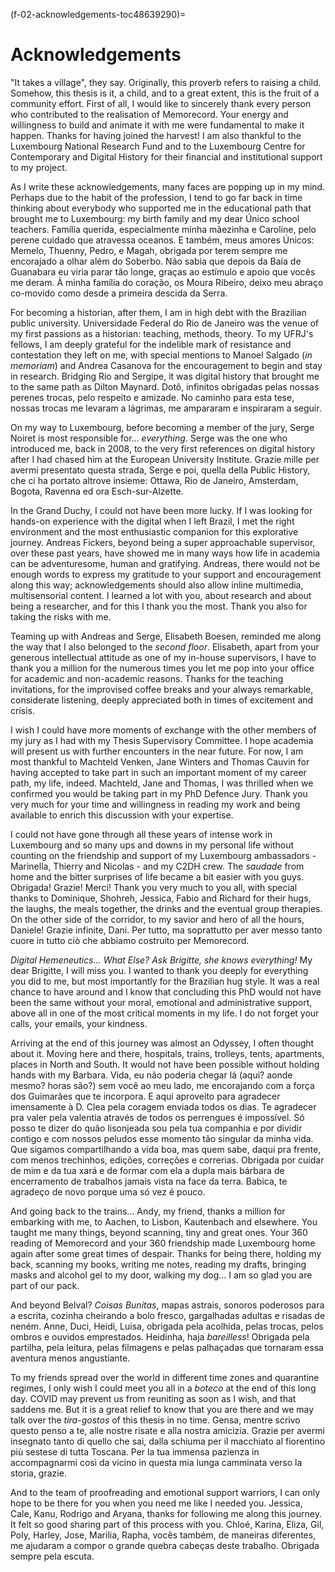

(f-02-acknowledgements-toc48639290)=
# Acknowledgements

"It takes a village", they say. Originally, this proverb refers to raising a child. Somehow, this thesis is it, a child, and to a great extent, this is the fruit of a community effort. First of all, I would like to sincerely thank every person who contributed to the realisation of Memorecord. Your energy and willingness to build and animate it with me were fundamental to make it happen. Thanks for having joined the harvest! I am also thankful to the Luxembourg National Research Fund and to the Luxembourg Centre for Contemporary and Digital History for their financial and institutional support to my project. 

As I write these acknowledgements, many faces are popping up in my mind. Perhaps due to the habit of the profession, I tend to go far back in time thinking about everybody who supported me in the educational path that brought me to Luxembourg: my birth family and my dear Único school teachers. Família querida, especialmente minha mãezinha e Caroline, pelo perene cuidado que atravessa oceanos. E também, meus amores Únicos: Memelo, Thuenny, Pedro, e Magah, obrigada por terem sempre me encorajado a olhar além do Soberbo. Não sabia que depois da Baía de Guanabara eu viria parar tão longe, graças ao estímulo e apoio que vocês me deram. À minha família do coração, os Moura Ribeiro, deixo meu abraço co-movido como desde a primeira descida da Serra. 

For becoming a historian, after them, I am in high debt with the Brazilian public university. Universidade Federal do Rio de Janeiro was the venue of my first passions as a historian: teaching, methods, theory. To my UFRJ's fellows, I am deeply grateful for the indelible mark of resistance and contestation they left on me, with special mentions to Manoel Salgado (*in* *memoriam*) and Andrea Casanova for the encouragement to begin and stay in research. Bridging Rio and Sergipe, it was digital history that brought me to the same path as Dilton Maynard. Dotô, infinitos obrigadas pelas nossas perenes trocas, pelo respeito e amizade. No caminho para esta tese, nossas trocas me levaram a lágrimas, me ampararam e inspiraram a seguir.

On my way to Luxembourg, before becoming a member of the jury, Serge Noiret is most responsible for... *everything*. Serge was the one who introduced me, back in 2008, to the very first references on digital history after I had chased him at the European University Institute. Grazie mille per avermi presentato questa strada, Serge e poi, quella della Public History, che ci ha portato altrove insieme: Ottawa, Rio de Janeiro, Amsterdam, Bogota, Ravenna ed ora Esch-sur-Alzette.

In the Grand Duchy, I could not have been more lucky. If I was looking for hands-on experience with the digital when I left Brazil, I met the right environment and the most enthusiastic companion for this explorative journey. Andreas Fickers, beyond being a super approachable supervisor, over these past years, have showed me in many ways how life in academia can be adventuresome, human and gratifying. Andreas, there would not be enough words to express my gratitude to your support and encouragement along this way; acknowledgements should also allow inline multimedia, multisensorial content. I learned a lot with you, about research and about being a researcher, and for this I thank you the most. Thank you also for taking the risks with me. 

Teaming up with Andreas and Serge, Elisabeth Boesen, reminded me along the way that I also belonged to the *second floor*. Elisabeth, apart from your generous intellectual attitude as one of my in-house supervisors, I have to thank you a million for the numerous times you let me pop into your office for academic and non-academic reasons. Thanks for the teaching invitations, for the improvised coffee breaks and your always remarkable, considerate listening, deeply appreciated both in times of excitement and crisis. 

I wish I could have more moments of exchange with the other members of my jury as I had with my Thesis Supervisory Committee. I hope academia will present us with further encounters in the near future. For now, I am most thankful to Machteld Venken, Jane Winters and Thomas Cauvin for having accepted to take part in such an important moment of my career path, my life, indeed. Machteld, Jane and Thomas, I was thrilled when we confirmed you would be taking part in my PhD Defence Jury. Thank you very much for your time and willingness in reading my work and being available to enrich this discussion with your expertise. 

I could not have gone through all these years of intense work in Luxembourg and so many ups and downs in my personal life without counting on the friendship and support of my Luxembourg ambassadors - Marinella, Thierry and Nicolas - and my C2DH crew. The *saudade* from home and the bitter surprises of life became a bit easier with you guys. Obrigada! Grazie! Merci! Thank you very much to you all, with special thanks to Dominique, Shohreh, Jessica, Fabio and Richard for their hugs, the laughs, the meals together, the drinks and the eventual group therapies. On the other side of the corridor, to my savior and hero of all the hours, Daniele! Grazie infinite, Dani. Per tutto, ma soprattutto per aver messo tanto cuore in tutto ciò che abbiamo costruito per Memorecord. 

*Digital Hemeneutics... What Else? Ask Brigitte, she knows everything!* My dear Brigitte, I will miss you. I wanted to thank you deeply for everything you did to me, but most importantly for the Brazilian hug style. It was a real chance to have around and I know that concluding this PhD would not have been the same without your moral, emotional and administrative support, above all in one of the most critical moments in my life. I do not forget your calls, your emails, your kindness. 

Arriving at the end of this journey was almost an Odyssey, I often thought about it. Moving here and there, hospitals, trains, trolleys, tents, apartments, places in North and South. It would not have been possible without holding hands with my Barbara. Vida, eu não poderia chegar lá (aqui? aonde mesmo? horas são?) sem você ao meu lado, me encorajando com a força dos Guimarães que te incorpora. E aqui aproveito para agradecer imensamente à D. Clea pela coragem enviada todos os dias. Te agradecer pra valer pela valentia através de todos os perrengues é impossível. Só posso te dizer do quão lisonjeada sou pela tua companhia e por dividir contigo e com nossos peludos esse momento tão singular da minha vida. Que sigamos compartilhando a vida boa, mas quem sabe, daqui pra frente, com menos trechinhos, edições, correções e correrias. Obrigada por cuidar de mim e da tua xará e de formar com ela a dupla mais bárbara de encerramento de trabalhos jamais vista na face da terra. Babica, te agradeço de novo porque uma só vez é pouco. 

And going back to the trains... Andy, my friend, thanks a million for embarking with me, to Aachen, to Lisbon, Kautenbach and elsewhere. You taught me many things, beyond scanning, tiny and great ones. Your 360 reading of Memorecord and your 360 friendship made Luxembourg home again after some great times of despair. Thanks for being there, holding my back, scanning my books, writing me notes, reading my drafts, bringing masks and alcohol gel to my door, walking my dog... I am so glad you are part of our pack. 

And beyond Belval? *Coisas Bunitas*, mapas astrais, sonoros poderosos para a escrita, cozinha cheirando a bolo fresco, gargalhadas adultas e risadas de neném. Anne, Duci, Heidi, Luisa, obrigada pela acolhida, pelas trocas, pelos ombros e ouvidos emprestados. Heidinha, haja *bareilless*! Obrigada pela partilha, pela leitura, pelas filmagens e pelas palhaçadas que tornaram essa aventura menos angustiante. 

To my friends spread over the world in different time zones and quarantine regimes, I only wish I could meet you all in a *boteco* at the end of this long day. COVID may prevent us from reuniting as soon as I wish, and that saddens me. But it is a great relief to know that you are there and we may talk over the *tira-gostos* of this thesis in no time. Gensa, mentre scrivo questo penso a te, alle nostre risate e alla nostra amicizia. Grazie per avermi insegnato tanto di quello che sai, dalla schiuma per il macchiato al fiorentino più sestese di tutta Toscana. Per la tua immensa pazienza in accompagnarmi così da vicino in questa mia lunga camminata verso la storia, grazie.

And to the team of proofreading and emotional support warriors, I can only hope to be there for you when you need me like I needed you. Jessica, Cale, Kanu, Rodrigo and Aryana, thanks for following me along this journey. It felt so good sharing part of this process with you. Chloé, Karina, Eliza, Gil, Poly, Harley, Jose, Marilia, Rapha, vocês também, de maneiras diferentes, me ajudaram a compor o grande quebra cabeças deste trabalho. Obrigada sempre pela escuta.


